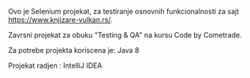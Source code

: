 Ovo je Selenium projekat, za testiranje osnovnih funkcionalnosti za sajt https://www.knjizare-vulkan.rs/. 

Zavrsni projekat za obuku "Testing & QA" na kursu Code by Cometrade.

Za potrebe projekta koriscena je: Java 8

Projekat radjen : IntelliJ IDEA
